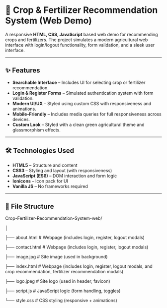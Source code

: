 # 🌾 Crop & Fertilizer Recommendation System (Web Demo)

A responsive **HTML, CSS, JavaScript** based web demo for recommending crops and fertilizers. The project simulates a modern agricultural web interface with login/logout functionality, form validation, and a sleek user interface.

---

## ✨ Features

- **Searchable Interface** – Includes UI for selecting crop or fertilizer recommendation.
- **Login & Register Forms** – Simulated authentication system with form validation.
- **Modern UI/UX** – Styled using custom CSS with responsiveness and animations.
- **Mobile-Friendly** – Includes media queries for full responsiveness across devices.
- **Custom Look** – Styled with a clean green agricultural theme and glassmorphism effects.

---

## 🛠 Technologies Used

- **HTML5** – Structure and content
- **CSS3** – Styling and layout (with responsiveness)
- **JavaScript (ES6)** – DOM interaction and form logic
- **Ionicons** – Icon pack for UI
- **Vanilla JS** – No frameworks required

---

## 📁 File Structure

Crop-Fertilizer-Recommendation-System-web/

│

├── about.html # Webpage (includes login, register, logout modals)

├── contact.html # Webpage (includes login, register, logout modals)

├── image.jpg # Site image (used in background)

├── index.html # Webpage (includes login, register, logout modals, and crop recommendation, fertilizer recommendation modals)

├── logo.jpeg # Site logo (used in header, favicon)

├── script.js # JavaScript logic (form handling, toggles)

└── style.css # CSS styling (responsive + animations)
